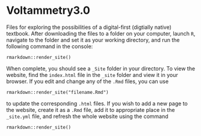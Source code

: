 # Voltammetry3.0

Files for exploring the possibilities of a digital-first (digtially native) textbook. After downloading the files to a folder on your computer, launch `R`, navigate to the folder and set it as your working directory, and run the following command in the console:

```
rmarkdown::render_site()
```

When complete, you should see a `_Site` folder in your directory. To view the website, find the `index.html` file in the `_site` folder and view it in your browser. If you edit and change any of the `.Rmd` files, you can use

```
rmarkdown::render_site("filename.Rmd")
```
to update the corresponding `.html` files. If you wish to add a new page to the website, create it as a `.Rmd` file, add it to appropriate place in the `_site.yml` file, and refresh the whole website using the command

```
rmarkdown::render_site()
```
